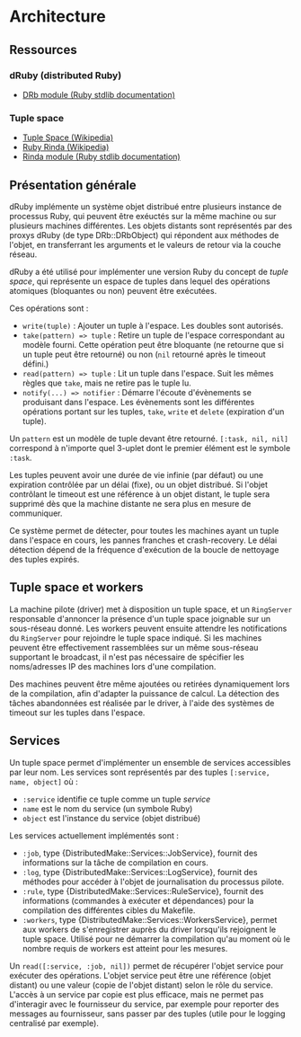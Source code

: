 # Architecture

## Ressources

### dRuby (distributed Ruby)

* [DRb module (Ruby stdlib documentation)](http://ruby-doc.org/stdlib-2.3.1/libdoc/drb/rdoc/DRb.html)

### Tuple space

* [Tuple Space (Wikipedia)](https://en.wikipedia.org/wiki/Tuple_space)
* [Ruby Rinda (Wikipedia)](https://en.wikipedia.org/wiki/Rinda_%28Ruby_programming_language%29)
* [Rinda module (Ruby stdlib documentation)](http://ruby-doc.org/stdlib-2.3.1/libdoc/rinda/rdoc/Rinda.html)

## Présentation générale

dRuby implémente un système objet distribué entre plusieurs instance de
processus Ruby, qui peuvent être exéuctés sur la même machine ou sur plusieurs
machines différentes. Les objets distants sont représentés par des proxys dRuby
(de type DRb::DRbObject) qui répondent aux méthodes de l'objet, en transferrant
les arguments et le valeurs de retour via la couche réseau.

dRuby a été utilisé pour implémenter une version Ruby du concept de *tuple
space*, qui représente un espace de tuples dans lequel des opérations atomiques
(bloquantes ou non) peuvent être exécutées.

Ces opérations sont :

* `write(tuple)` : Ajouter un tuple à l'espace. Les doubles sont autorisés.
* `take(pattern) => tuple` : Retire un tuple de l'espace correspondant au 
modèle fourni. Cette opération peut être bloquante (ne retourne que si un
tuple peut être retourné) ou non (`nil` retourné après le timeout défini.)
* `read(pattern) => tuple` : Lit un tuple dans l'espace. Suit les mêmes règles
que `take`, mais ne retire pas le tuple lu.
* `notify(...) => notifier` : Démarre l'écoute d'évènements se produisant dans
l'espace. Les évènements sont les différentes opérations portant sur les
tuples, `take`, `write` et `delete` (expiration d'un tuple).

Un `pattern` est un modèle de tuple devant être retourné. `[:task, nil, nil]`
correspond à n'importe quel 3-uplet dont le premier élément est le symbole
`:task`.

Les tuples peuvent avoir une durée de vie infinie (par défaut) ou une
expiration contrôlée par un délai (fixe), ou un objet distribué. Si l'objet
contrôlant le timeout est une référence à un objet distant, le tuple sera
supprimé dès que la machine distante ne sera plus en mesure de communiquer.

Ce système permet de détecter, pour toutes les machines ayant un tuple dans
l'espace en cours, les pannes franches et crash-recovery. Le délai détection
dépend de la fréquence d'exécution de la boucle de nettoyage des tuples
expirés.

## Tuple space et workers

La machine pilote (driver) met à disposition un tuple space, et un `RingServer`
responsable d'annoncer la présence d'un tuple space joignable sur un
sous-réseau donné. Les workers peuvent ensuite attendre les notifications du
`RingServer` pour rejoindre le tuple space indiqué. Si les machines peuvent
être effectivement rassemblées sur un même sous-réseau supportant le broadcast,
il n'est pas nécessaire de spécifier les noms/adresses IP des machines lors
d'une compilation.

Des machines peuvent être même ajoutées ou retirées dynamiquement lors de la
compilation, afin d'adapter la puissance de calcul. La détection des tâches
abandonnées est réalisée par le driver, à l'aide des systèmes de timeout sur
les tuples dans l'espace.

## Services

Un tuple space permet d'implémenter un ensemble de services accessibles par
leur nom. Les services sont représentés par des tuples
`[:service, name, object]` où :

* `:service` identifie ce tuple comme un tuple *service*
* `name` est le nom du service (un symbole Ruby)
* `object` est l'instance du service (objet distribué)

Les services actuellement implémentés sont :

* `:job`, type {DistributedMake::Services::JobService}, fournit des
informations sur la tâche de compilation en cours.
* `:log`, type {DistributedMake::Services::LogService}, fournit des
méthodes pour accéder à l'objet de journalisation du processus pilote.
* `:rule`, type {DistributedMake::Services::RuleService}, fournit des
informations (commandes à exécuter et dépendances) pour la compilation
des différentes cibles du Makefile.
* `:workers`, type {DistributedMake::Services::WorkersService}, permet aux
workers de s'enregistrer auprès du driver lorsqu'ils rejoignent le tuple
space. Utilisé pour ne démarrer la compilation qu'au moment où le nombre
requis de workers est atteint pour les mesures.

Un `read([:service, :job, nil])` permet de récupérer l'objet service pour
exécuter des opérations. L'objet service peut être une référence (objet
distant) ou une valeur (copie de l'objet distant) selon le rôle du service.
L'accès à un service par copie est plus efficace, mais ne permet pas
d'interagir avec le fournisseur du service, par exemple pour reporter des
messages au fournisseur, sans passer par des tuples (utile pour le logging
centralisé par exemple).
